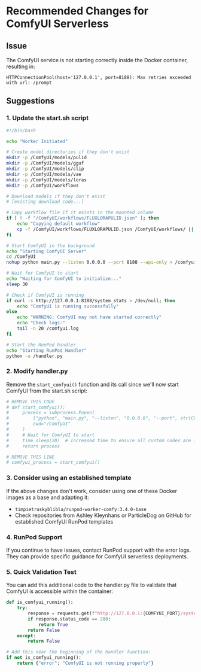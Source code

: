 # Recommended Changes for ComfyUI Serverless

## Issue

The ComfyUI service is not starting correctly inside the Docker container, resulting in:

```
HTTPConnectionPool(host='127.0.0.1', port=8188): Max retries exceeded with url: /prompt
```

## Suggestions

### 1. Update the start.sh script

```bash
#!/bin/bash

echo "Worker Initiated"

# Create model directories if they don't exist
mkdir -p /ComfyUI/models/pulid
mkdir -p /ComfyUI/models/gguf
mkdir -p /ComfyUI/models/clip
mkdir -p /ComfyUI/models/vae
mkdir -p /ComfyUI/models/loras
mkdir -p /ComfyUI/workflows

# Download models if they don't exist
# [existing download code...]

# Copy workflow file if it exists in the mounted volume
if [ ! -f "/ComfyUI/workflows/FLUXLORAPULID.json" ]; then
    echo "Copying default workflow"
    cp -f /ComfyUI/workflows/FLUXLORAPULID.json /ComfyUI/workflows/ || echo "No workflow found to copy"
fi

# Start ComfyUI in the background
echo "Starting ComfyUI Server"
cd /ComfyUI
nohup python main.py --listen 0.0.0.0 --port 8188 --api-only > /comfyui.log 2>&1 &

# Wait for ComfyUI to start
echo "Waiting for ComfyUI to initialize..."
sleep 30

# Check if ComfyUI is running
if curl -s http://127.0.0.1:8188/system_stats > /dev/null; then
    echo "ComfyUI is running successfully"
else
    echo "WARNING: ComfyUI may not have started correctly"
    echo "Check logs:"
    tail -n 20 /comfyui.log
fi

# Start the RunPod handler
echo "Starting RunPod Handler"
python -u /handler.py
```

### 2. Modify handler.py

Remove the `start_comfyui()` function and its call since we'll now start ComfyUI from the start.sh script:

```python
# REMOVE THIS CODE
# def start_comfyui():
#     process = subprocess.Popen(
#         ["python", "main.py", "--listen", "0.0.0.0", "--port", str(COMFYUI_PORT), "--api-only"],
#         cwd="/ComfyUI"
#     )
#     # Wait for ComfyUI to start
#     time.sleep(20)  # Increased time to ensure all custom nodes are loaded
#     return process

# REMOVE THIS LINE
# comfyui_process = start_comfyui()
```

### 3. Consider using an established template

If the above changes don't work, consider using one of these Docker images as a base and adapting it:

- `timpietruskyblibla/runpod-worker-comfy:3.4.0-base`
- Check repositories from Ashley Kleynhans or ParticleDog on GitHub for established ComfyUI RunPod templates

### 4. RunPod Support

If you continue to have issues, contact RunPod support with the error logs. They can provide specific guidance for ComfyUI serverless deployments.

### 5. Quick Validation Test

You can add this additional code to the handler.py file to validate that ComfyUI is accessible within the container:

```python
def is_comfyui_running():
    try:
        response = requests.get(f"http://127.0.0.1:{COMFYUI_PORT}/system_stats")
        if response.status_code == 200:
            return True
        return False
    except:
        return False

# Add this near the beginning of the handler function:
if not is_comfyui_running():
    return {"error": "ComfyUI is not running properly"}
```

